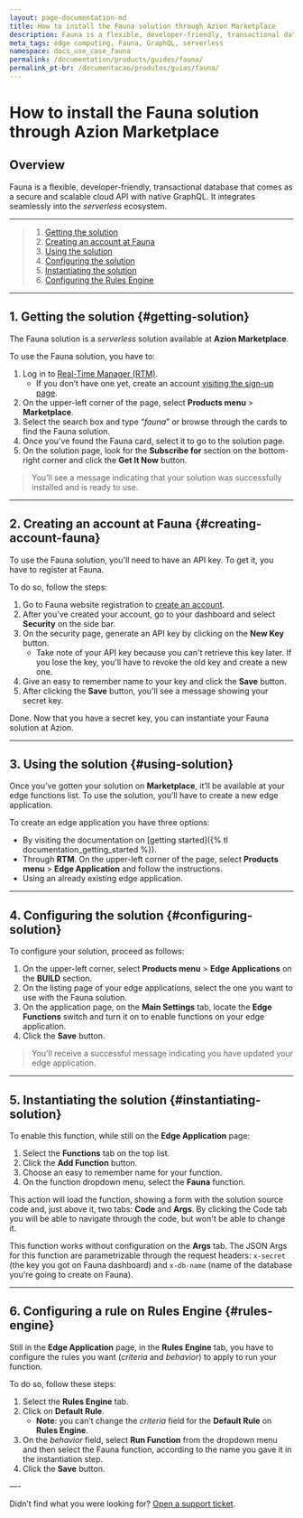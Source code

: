 ```yaml
---
layout: page-documentation-md
title: How to install the Fauna solution through Azion Marketplace
description: Fauna is a flexible, developer-friendly, transactional database that comes as a secure and scalable cloud API with native GraphQL.
meta_tags: edge computing, Fauna, GraphQL, serverless
namespace: docs_use_case_fauna
permalink: /documentation/products/guides/fauna/
permalink_pt-br: /documentacao/produtos/guias/fauna/
---
```


# How to install the Fauna solution through Azion Marketplace

## Overview

Fauna is a flexible, developer-friendly, transactional database that comes as a secure and scalable cloud API with native GraphQL. It integrates seamlessly into the *serverless* ecosystem.

---

> 1. [Getting the solution](#getting-solution)
> 2. [Creating an account at Fauna](#creating-account-fauna)
> 3. [Using the solution](#using-solution)
> 4. [Configuring the solution](#configuring-solution)
> 5. [Instantiating the solution](#instantiating-solution)
> 6. [Configuring the Rules Engine](#rules-engine)

---

## 1. Getting the solution {#getting-solution}

The Fauna solution is a *serverless* solution available at **Azion Marketplace**.

To use the Fauna solution, you have to:

1. Log in to [Real-Time Manager (RTM)](https://manager.azion.com).
    - If you don’t have one yet, create an account [visiting the sign-up page](https://manager.azion.com/signup/).
2. On the upper-left corner of the page, select **Products menu** > **Marketplace**.
3. Select the search box and type “*fauna*” or browse through the cards to find the Fauna solution.
4. Once you’ve found the Fauna card, select it to go to the solution page.
5. On the solution page, look for the **Subscribe for** section on the bottom-right corner and click the **Get It Now** button.

> You’ll see a message indicating that your solution was successfully installed and is ready to use.

---

## 2. Creating an account at Fauna {#creating-account-fauna}

To use the Fauna solution, you'll need to have an API key. To get it, you have to register at Fauna.

To do so, follow the steps:

1. Go to Fauna website registration to [create an account](https://dashboard.fauna.com/accounts/register).
2. After you've created your account, go to your dashboard and select **Security** on the side bar.
3. On the security page, generate an API key by clicking on the **New Key** button.
    - Take note of your API key because you can't retrieve this key later. If you lose the key, you'll have to revoke the old key and create a new one.
4. Give an easy to remember name to your key and click the **Save** button.
5. After clicking the **Save** button, you'll see a message showing your secret key.

Done. Now that you have a secret key, you can instantiate your Fauna solution at Azion.

---

## 3. Using the solution {#using-solution}

Once you’ve gotten your solution on **Marketplace**, it’ll be available at your edge functions list. To use the solution, you’ll have to create a new edge application.

To create an edge application you have three options:

- By visiting the documentation on [getting started]({% tl documentation_getting_started %}). 
- Through **RTM**. On the upper-left corner of the page, select **Products menu** > **Edge Application** and follow the instructions.
- Using an already existing edge application.

---

## 4. Configuring the solution {#configuring-solution}

To configure your solution, proceed as follows:

1. On the upper-left corner, select **Products menu** > **Edge Applications** on the **BUILD** section.
2. On the listing page of your edge applications, select the one you want to use with the Fauna solution.
3. On the application page, on the **Main Settings** tab, locate the **Edge Functions** switch and turn it on to enable functions on your edge application.
4. Click the **Save** button.

> You’ll receive a successful message indicating you have updated your edge application.

---

## 5. Instantiating the solution {#instantiating-solution}

To enable this function, while still on the **Edge Application** page:

1. Select the **Functions** tab on the top list.
2. Click the **Add Function** button.
3. Choose an easy to remember name for your function.
4. On the function dropdown menu, select the **Fauna** function.

This action will load the function, showing a form with the solution source code and, just above it, two tabs: **Code** and **Args**. By clicking the Code tab you will be able to navigate through the code, but won't be able to change it.

This function works without configuration on the **Args** tab. The JSON Args for this function are parametrizable through the request headers: `x-secret` (the key you got on Fauna dashboard) and `x-db-name` (name of the database you're going to create on Fauna).

---

## 6. Configuring a rule on Rules Engine {#rules-engine}

Still in the **Edge Application** page, in the **Rules Engine** tab, you have to configure the rules you want (*criteria* and *behavior*) to apply to run your function.

To do so, follow these steps:

1. Select the **Rules Engine** tab.
2. Click on **Default Rule**.
    - **Note**: you can’t change the *criteria* field for the **Default Rule** on **Rules Engine**.
3. On the *behavior* field, select **Run Function** from the dropdown menu and then select the Fauna function, according to the name you gave it in the instantiation step.
4. Click the **Save** button.

—-

Didn’t find what you were looking for? [Open a support ticket](https://tickets.azion.com/).
